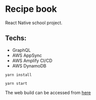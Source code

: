 # Recipe book

React Native school project.

## Techs:
* GraphQL
* AWS AppSync
* AWS Amplify CI/CD
* AWS DynamoDB

```shell script
yarn install
```

```shell script
yarn start
```

The web build can be accessed from [here](https://master.d3ppqs497a73jr.amplifyapp.com/)
